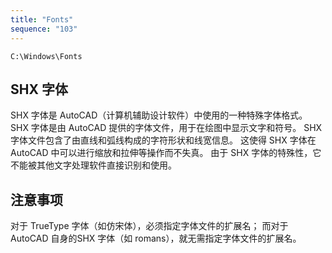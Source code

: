 ```yaml
---
title: "Fonts"
sequence: "103"
---
```



```text
C:\Windows\Fonts
```



## SHX 字体

SHX 字体是 AutoCAD（计算机辅助设计软件）中使用的一种特殊字体格式。
SHX 字体是由 AutoCAD 提供的字体文件，用于在绘图中显示文字和符号。
SHX 字体文件包含了由直线和弧线构成的字符形状和线宽信息。
这使得 SHX 字体在 AutoCAD 中可以进行缩放和拉伸等操作而不失真。
由于 SHX 字体的特殊性，它不能被其他文字处理软件直接识别和使用。

## 注意事项

对于 TrueType 字体（如仿宋体），必须指定字体文件的扩展名；
而对于 AutoCAD 自身的SHX 字体（如 romans），就无需指定字体文件的扩展名。
